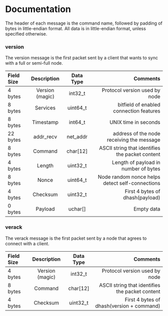 # Documentation

The header of each message is the command name, followed by padding of bytes in little-endian format. All data is in little-endian format, unless specified otherwise.

### version

The version message is the first packet sent by a client that wants to sync with a full or semi-full node.

| Field Size  | Description | Data Type     | Comments |
| :---        |    :----:   |   :----:      | ---: |
| 4 bytes     | Version (magic)| int32_t    | Protocol version used by node |
| 8 bytes     | Services    | uint64_t      | bitfield of enabled connection features |
| 8 bytes     | Timestamp   | int64_t       | UNIX time in seconds |
| 22 bytes    | addr_recv   | net_addr      | address of the node receiving the message |
| 8 bytes     | Command     | char[12]      | ASCII string that identifies the packet content |
| 4 bytes     | Length      | uint32_t      | Length of payload in number of bytes |
| 8 bytes     | Nonce       | uint64_t      | Node random nonce helps detect self-connections |
| 4 bytes     | Checksum    | uint32_t      | First 4 bytes of dhash(payload) |
| 0 bytes     | Payload     | uchar[]       | Empty data |


### verack

The verack message is the first packet sent by a node that agrees to connect with a client.

| Field Size  | Description | Data Type     | Comments |
| :---        |    :----:   |   :----:      | ---: |
| 4 bytes     | Version (magic)| int32_t    | Protocol version used by node |
| 8 bytes     | Command     | char[12]      | ASCII string that identifies the packet content |
| 4 bytes     | Checksum    | uint32_t      | First 4 bytes of dhash(version + command) |


